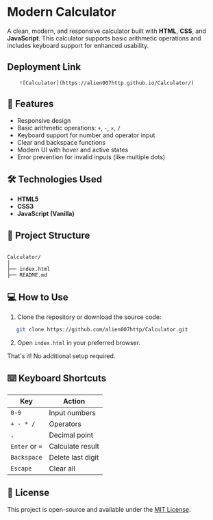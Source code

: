 # Modern Calculator

A clean, modern, and responsive calculator built with **HTML**, **CSS**, and **JavaScript**. This calculator supports basic arithmetic operations and includes keyboard support for enhanced usability.

## Deployment Link

        ![Calculator](https://alien007http.github.io/Calculator/)

## 🚀 Features

- Responsive design
- Basic arithmetic operations: `+`, `-`, `×`, `/`
- Keyboard support for number and operator input
- Clear and backspace functions
- Modern UI with hover and active states
- Error prevention for invalid inputs (like multiple dots)

## 🛠️ Technologies Used

- **HTML5**
- **CSS3**
- **JavaScript (Vanilla)**

## 📁 Project Structure

```

Calculator/
│
├── index.html  
├── README.md        

````

## 💻 How to Use

1. Clone the repository or download the source code:
```bash
   git clone https://github.com/alien007http/Calculator.git
````

2. Open `index.html` in your preferred browser.

That's it! No additional setup required.

## ⌨️ Keyboard Shortcuts

| Key            | Action            |
| -------------- | ----------------- |
| `0-9`          | Input numbers     |
| `+ - * /`      | Operators         |
| `.`            | Decimal point     |
| `Enter` or `=` | Calculate result  |
| `Backspace`    | Delete last digit |
| `Escape`       | Clear all         |

## 📃 License
This project is open-source and available under the [MIT License](LICENSE).
